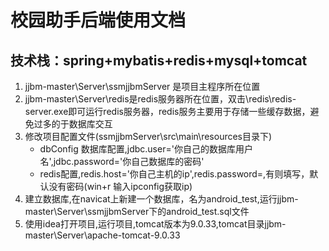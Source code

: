 # 校园助手后端使用文档

## 技术栈：spring+mybatis+redis+mysql+tomcat

1. jjbm-master\Server\ssmjjbmServer 是项目主程序所在位置
2. jjbm-master\Server\redis是redis服务器所在位置，双击\redis\redis-server.exe即可运行redis服务器，redis服务主要用于存储一些缓存数据，避免过多的于数据库交互
3. 修改项目配置文件(ssmjjbmServer\src\main\resources目录下)
    - dbConfig 数据库配置,jdbc.user='你自己的数据库用户名',jdbc.password='你自己数据库的密码'
    - redis配置,redis.host='你自己主机的ip',redis.password=,有则填写，默认没有密码(win+r 输入ipconfig获取ip)
4. 建立数据库,在navicat上新建一个数据库，名为android_test,运行jjbm-master\Server\ssmjjbmServer下的android_test.sql文件
5. 使用idea打开项目,运行项目,tomcat版本为9.0.33,tomcat目录jjbm-master\Server\apache-tomcat-9.0.33



